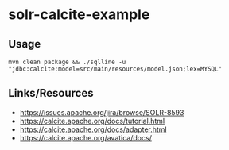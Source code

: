 # solr-calcite-example

## Usage
`mvn clean package && ./sqlline -u "jdbc:calcite:model=src/main/resources/model.json;lex=MYSQL"`

## Links/Resources
* https://issues.apache.org/jira/browse/SOLR-8593
* https://calcite.apache.org/docs/tutorial.html
* https://calcite.apache.org/docs/adapter.html
* https://calcite.apache.org/avatica/docs/
